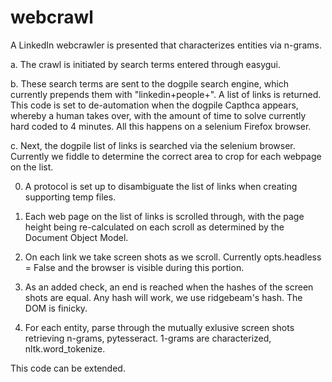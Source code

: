 # webcrawl

A LinkedIn webcrawler is presented that characterizes entities via n-grams. 


a. The crawl is initiated by search terms entered through easygui.


b. These search terms are sent to the dogpile search engine, which currently prepends them with "linkedin+people+".  A list of links is returned.  This code is set to de-automation when the dogpile Capthca appears, whereby a human takes over, with the amount of time to solve currently hard coded to 4 minutes. All this happens on a selenium Firefox browser. 


c. Next, the dogpile list of links is searched via the selenium browser. Currently we fiddle to determine the correct area to crop for each webpage on the list.

  0. A protocol is set up to disambiguate the list of links when creating supporting temp files.
  
  1. Each web page on the list of links is scrolled through, with the page height being re-calculated on each scroll as determined by the Document Object Model.
  
  2. On each link we take screen shots as we scroll. Currently opts.headless = False and the browser is visible during this portion.
  
  3. As an added check, an end is reached when the hashes of the screen shots are equal. Any hash will work, we use ridgebeam's hash. The DOM is finicky.
  
  4. For each entity, parse through the mutually exlusive screen shots retrieving n-grams, pytesseract. 1-grams are characterized, nltk.word_tokenize.



This code can be extended.
